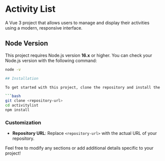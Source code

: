 # Activity List

A Vue 3 project that allows users to manage and display their activities using a modern, responsive interface.

## Node Version

This project requires Node.js version **16.x** or higher. You can check your Node.js version with the following command:

````bash
node -v

## Installation

To get started with this project, clone the repository and install the dependencies:

```bash
git clone <repository-url>
cd activitylist
npm install
````

### Customization

- **Repository URL**: Replace `<repository-url>` with the actual URL of your repository.

Feel free to modify any sections or add additional details specific to your project!
